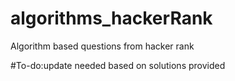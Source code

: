 # algorithms_hackerRank
Algorithm based questions from hacker rank


#To-do:update needed based on solutions provided
